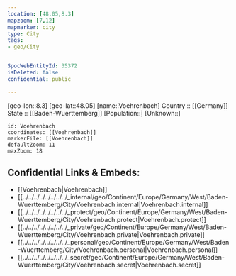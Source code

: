 ```yaml
---
location: [48.05,8.3] 
mapzoom: [7,12] 
mapmarker: city 
type: City
tags:
- geo/City


SpocWebEntityId: 35372
isDeleted: false
confidential: public

---
```

[geo-lon::8.3] 
[geo-lat::48.05] 
[name::Voehrenbach] 
Country :: [[Germany]]  
State :: [[Baden-Wuerttemberg]] 
[Population::] 
[Unknown::] 


```leaflet
id: Voehrenbach
coordinates: [[Voehrenbach]] 
markerFile: [[Voehrenbach]] 
defaultZoom: 11 
maxZoom: 18
```


## Confidential Links & Embeds: 
- [[Voehrenbach|Voehrenbach]]  
- [[../../../../../../../../_internal/geo/Continent/Europe/Germany/West/Baden-Wuerttemberg/City/Voehrenbach.internal|Voehrenbach.internal]] 
- [[../../../../../../../../_protect/geo/Continent/Europe/Germany/West/Baden-Wuerttemberg/City/Voehrenbach.protect|Voehrenbach.protect]] 
- [[../../../../../../../../_private/geo/Continent/Europe/Germany/West/Baden-Wuerttemberg/City/Voehrenbach.private|Voehrenbach.private]] 
- [[../../../../../../../../_personal/geo/Continent/Europe/Germany/West/Baden-Wuerttemberg/City/Voehrenbach.personal|Voehrenbach.personal]] 
- [[../../../../../../../../_secret/geo/Continent/Europe/Germany/West/Baden-Wuerttemberg/City/Voehrenbach.secret|Voehrenbach.secret]] 
